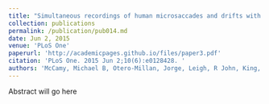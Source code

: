 ```yaml
---
title: "Simultaneous recordings of human microsaccades and drifts with a contemporary video eye tracker and the search coil technique."
collection: publications
permalink: /publication/pub014.md
date: Jun 2, 2015
venue: 'PLoS One'
paperurl: 'http://academicpages.github.io/files/paper3.pdf'
citation: 'PLoS One. 2015 Jun 2;10(6):e0128428. '
authors: 'McCamy, Michael B, Otero-Millan, Jorge, Leigh, R John, King, Susan A, Schneider, Roslyn M, Macknik, Stephen L, Martinez-Conde, Susana'
---
```

Abstract will go here

